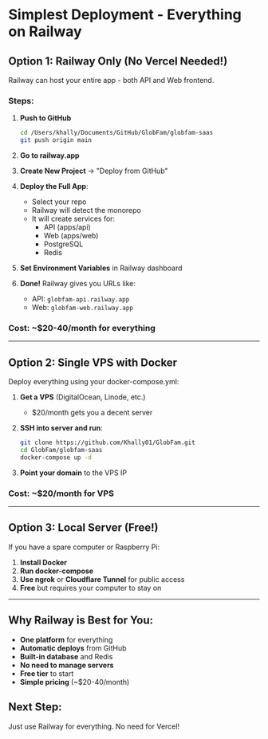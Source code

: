 # Simplest Deployment - Everything on Railway

## Option 1: Railway Only (No Vercel Needed!)

Railway can host your entire app - both API and Web frontend.

### Steps:

1. **Push to GitHub**
   ```bash
   cd /Users/khally/Documents/GitHub/GlobFam/globfam-saas
   git push origin main
   ```

2. **Go to railway.app**

3. **Create New Project** → "Deploy from GitHub"

4. **Deploy the Full App**:
   - Select your repo
   - Railway will detect the monorepo
   - It will create services for:
     - API (apps/api)
     - Web (apps/web)
     - PostgreSQL
     - Redis

5. **Set Environment Variables** in Railway dashboard

6. **Done!** Railway gives you URLs like:
   - API: `globfam-api.railway.app`
   - Web: `globfam-web.railway.app`

### Cost: ~$20-40/month for everything

---

## Option 2: Single VPS with Docker

Deploy everything using your docker-compose.yml:

1. **Get a VPS** (DigitalOcean, Linode, etc.)
   - $20/month gets you a decent server

2. **SSH into server and run**:
   ```bash
   git clone https://github.com/Khally01/GlobFam.git
   cd GlobFam/globfam-saas
   docker-compose up -d
   ```

3. **Point your domain** to the VPS IP

### Cost: ~$20/month for VPS

---

## Option 3: Local Server (Free!)

If you have a spare computer or Raspberry Pi:

1. **Install Docker**
2. **Run docker-compose**
3. **Use ngrok** or **Cloudflare Tunnel** for public access
4. **Free** but requires your computer to stay on

---

## Why Railway is Best for You:

- **One platform** for everything
- **Automatic deploys** from GitHub
- **Built-in database** and Redis
- **No need to manage servers**
- **Free tier** to start
- **Simple pricing** (~$20-40/month)

## Next Step:

Just use Railway for everything. No need for Vercel!